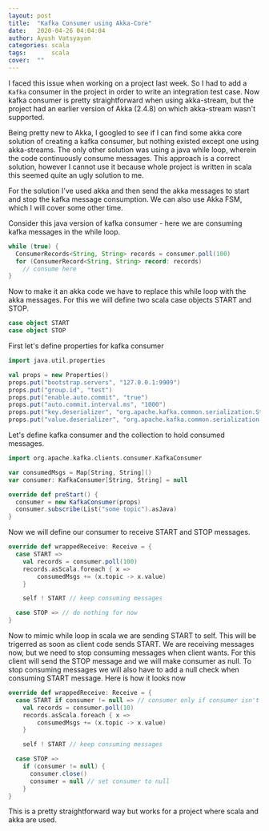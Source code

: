 ```yaml
---
layout: post
title:  "Kafka Consumer using Akka-Core"
date:   2020-04-26 04:04:04
author: Ayush Vatsyayan
categories: scala
tags:	    scala
cover:  ""
---
```


I faced this issue when working on a project last week. So I had to add a `Kafka` consumer in the project in order to write an integration test case. Now kafka consumer is pretty straightforward when using akka-stream, but the project had an earlier version of Akka (2.4.8) on which akka-stream wasn't supported.

Being pretty new to Akka, I googled to see if I can find some akka core solution of creating a kafka consumer, but nothing existed except one using akka-streams. The only other solution was using a java while loop, wherein the code continuously consume messages. This approach is a correct solution, however I cannot use it because whole project is written in scala this seemed quite an ugly solution to me.

For the  solution I've used akka and then send the akka messages to start and stop the kafka message consumption. We can also use Akka FSM, which I will cover some other time.

Consider this java version of kafka consumer - here we are consuming kafka messages in the while loop.
```java
while (true) {
  ConsumerRecords<String, String> records = consumer.poll(100)
  for (ConsumerRecord<String, String> record: records)
    // consume here
}
```

Now to make it an akka code we have to replace this while loop with the	akka messages. For this	we will	define two scala case objects START and STOP.
```scala
case object START
case object STOP
```

First let's define properties for kafka consumer
```scala
import java.util.properties

val props = new Properties()
props.put("bootstrap.servers", "127.0.0.1:9909")
props.put("group.id", "test")
props.put("enable.auto.commit", "true")
props.put("auto.commit.interval.ms", "1000")
props.put("key.deserializer", "org.apache.kafka.common.serialization.StringDeserializer")
props.put("value.deserializer", "org.apache.kafka.common.serialization.StringDeserializer")
```

Let's define kafka consumer and the collection to hold consumed messages.
```scala
import org.apache.kafka.clients.consumer.KafkaConsumer

var consumedMsgs = Map[String, String]()
var consumer: KafkaConsumer[String, String] = null

override def preStart() {
  consumer = new KafkaConsumer(props)
  consumer.subscribe(List("some topic").asJava)
}
```

Now we will define our consumer	to receive START and STOP messages.
```scala
override def wrappedReceive: Receive = {
  case START => 
    val records = consumer.poll(100)
    records.asScala.foreach { x =>
        consumedMsgs += (x.topic -> x.value)
    }

    self ! START // keep consuming messages

  case STOP => // do nothing for now
}
```


Now to mimic while loop	in scala we are sending START to self. This will be trigerred as soon as client code sends START.
We are receiving messages now, but we need to stop consuming messages when client wants. For this client will send the STOP message and we will make consumer as null.
To stop consuming messages we will also have to add a null check when consuming START message. Here is how it looks now

```scala
override def wrappedReceive: Receive = {
  case START if consumer != null => // consumer only if consumer isn't null
    val records = consumer.poll(10)
    records.asScala.foreach { x =>
        consumedMsgs += (x.topic -> x.value)
    }

    self ! START // keep consuming messages

  case STOP =>
    if (consumer != null) {
      consumer.close()
      consumer = null // set consumer to null
    }
}
```

This is a pretty straightforward way but works for a project where scala and akka are used.